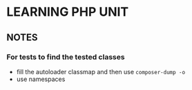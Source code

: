 # LEARNING PHP UNIT

## NOTES

### For tests to find the tested classes

- fill the autoloader classmap and then use  ``` composer-dump -o ```
- use namespaces


